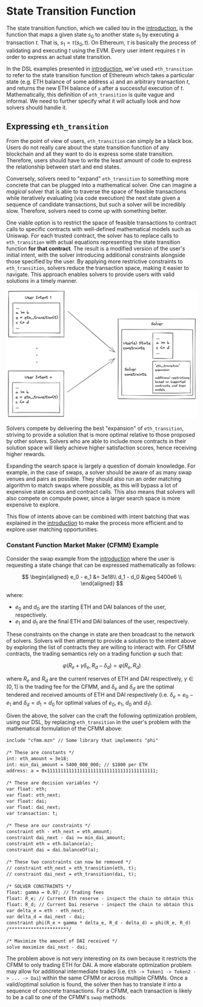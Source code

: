 # State Transition Function

The state transition function, which we called $tau$ in the [introduction](introduction.md), is the function that maps a given state $s_0$ to another state $s_1$ by executing a transaction $t$. That is, $s_1 = \tau(s_0, t)$. On Ethereum, $\tau$ is basically the process of validating and executing $t$ using the EVM. Every user intent requires $\tau$ in order to express an actual state transition.

In the DSL examples presented in [introduction](introduction.md), we've used `eth_transition` to refer to the state transition function of Ethereum which takes a particular state (e.g. ETH balance of some address `a`) and an arbitrary transaction $t$, and returns the new ETH balance of `a` after a successful execution of $t$. Mathematically, this definition of `eth_transition` is quite vague and informal. We need to further specify what it will actually look and how solvers should handle it.

## Expressing `eth_transition`

From the point of view of users, `eth_transition` can simply be a black box. Users do not really care about the state transition function of any blockchain and all they want to do is express some state transition. Therefore, users should have to write the least amount of code to express the relationship between start and end states.

Conversely, solvers need to "expand" `eth_transition` to something more concrete that can be plugged into a mathematical solver. One can imagine a _magical_ solver that is able to traverse the space of feasible transactions while iteratively evaluating (via code execution) the next state given a sequence of candidate transactions, but such a solver will be incredibly slow. Therefore, solvers need to come up with something better.

One viable option is to restrict the space of feasible transactions to contract calls to specific contracts with well-defined mathematical models such as Uniswap. For each trusted contract, the solver has to replace calls to `eth_transition` with actual equations representing the state transition function **for that contract**. The result is a modified version of the user's initial intent, with the solver introducing additional constraints alongside those specified by the user. By applying more restrictive constraints to `eth_transition`, solvers reduce the transaction space, making it easier to navigate. This approach enables solvers to provide users with valid solutions in a timely manner.

![Flow of Intents](../assets/intent_flow.png "Flow of Intents")

Solvers compete by delivering the best "expansion" of `eth_transition`, striving to provide a solution that is more optimal relative to those proposed by other solvers. Solvers who are able to include more contracts in their solution space will likely achieve higher satisfaction scores, hence receiving higher rewards.

Expanding the search space is largely a question of domain knowledge. For example, in the case of swaps, a solver should be aware of as many swap venues and pairs as possible. They should also run an order matching algorithm to match swaps where possible, as this will bypass a lot of expensive state access and contract calls. This also means that solvers will also compete on compute power, since a larger search space is more expensive to explore.

This flow of intents above can be combined with intent batching that was explained in the [introduction](introduction.md) to make the process more efficient and to explore user matching opportunities.

### Constant Function Market Maker (CFMM) Example

Consider the swap example from the [introduction](introduction.md) where the user is requesting a state change that can be expressed mathematically as follows:

$$
\begin{aligned}
e_0 - e_1 &= 3e18\\
d_1 - d_0 &\geq 5400e6 \\
\end{aligned}
$$

where:

- $e_0$ and $d_0$ are the starting ETH and DAI balances of the user, respectively.
- $e_1$ and $d_1$ are the final ETH and DAI balances of the user, respectively.

These constraints on the change in state are then broadcast to the network of solvers. Solvers will then attempt to provide a solution to the intent above by exploring the list of contracts they are willing to interact with. For CFMM contracts, the trading semantics rely on a trading function $\varphi$ such that:

$$\varphi(R_e + \gamma\delta_e, R_d - \delta_d) = \varphi(R_e, R_d)$$

where $R_e$ and $R_d$ are the current reserves of ETH and DAI respectively, $\gamma \in (0, 1]$ is the trading fee for the CFMM, and $\delta_e$ and $\delta_d$ are the optimal tendered and received amounts of ETH and DAI respectively (i.e. $\delta_e = e_0 - e_1$ and $\delta_d = d_1 = d_0$ for optimal values of $e_0$, $e_1$, $d_0$ and $d_1$).

Given the above, the solver can the craft the following optimization problem, using our DSL, by replacing `eth_transition` in the user's problem with the mathematical formulation of the CFMM above:

```solidity
include "cfmm.mzn" // Some library that implements "phi"

/* These are constants */
int: eth_amount = 3e18;
int: min_dai_amount = 5400_000_000; // $1800 per ETH
address: a = 0x1111111111111111111111111111111111111111;

/* These are decision variables */
var float: eth;
var float: eth_next;
var float: dai;
var float: dai_next;
var transaction: t;

/* These are our constraints */
constraint eth - eth_next = eth_amount;
constraint dai_next - dai >= min_dai_amount;
constraint eth = eth.balance(a);
constraint dai = dai.balanceOf(a);

/* These two constraints can now be removed */
// constraint eth_next = eth_transition(eth, t);
// constraint dai_next = eth_transition(dai, t);

/* SOLVER CONSTRAINTS */
float: gamma = 0.97; // Trading fees
float: R_e; // Current Eth reserve - inspect the chain to obtain this
float: R_d; // Current Dai reserve - inspect the chain to obtain this
var delta_e = eth - eth_next;
var delta_d = dai_next - dai;
constraint phi(R_e + gamma * delta_e, R_d - delta_d) = phi(R_e, R_d)
/**********************/

/* Maximize the amount of DAI received */
solve maximize dai_next - dai;
```

The problem above is not very interesting on its own because it restricts the CFMM to only trading ETH for DAI. A more elaborate optimization problem may allow for additional intermediate trades (i.e. `Eth -> Token1 -> Token2 -> ... -> Dai`) within the same CFMM or across multiple CFMMs. Once a valid/optimal solution is found, the solver then has to translate it into a sequence of concrete transactions. For a CFMM, each transaction is likely to be a call to one of the CFMM's `swap` methods.
